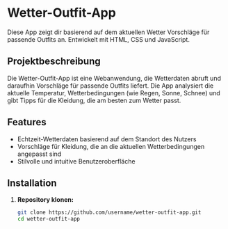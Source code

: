 # Wetter-Outfit-App

Diese App zeigt dir basierend auf dem aktuellen Wetter Vorschläge für passende Outfits an. Entwickelt mit HTML, CSS und JavaScript.

## Projektbeschreibung
Die Wetter-Outfit-App ist eine Webanwendung, die Wetterdaten abruft und daraufhin Vorschläge für passende Outfits liefert. Die App analysiert die aktuelle Temperatur, Wetterbedingungen (wie Regen, Sonne, Schnee) und gibt Tipps für die Kleidung, die am besten zum Wetter passt.

## Features
- Echtzeit-Wetterdaten basierend auf dem Standort des Nutzers
- Vorschläge für Kleidung, die an die aktuellen Wetterbedingungen angepasst sind
- Stilvolle und intuitive Benutzeroberfläche

## Installation

1. **Repository klonen:**
   ```bash
   git clone https://github.com/username/wetter-outfit-app.git
   cd wetter-outfit-app
